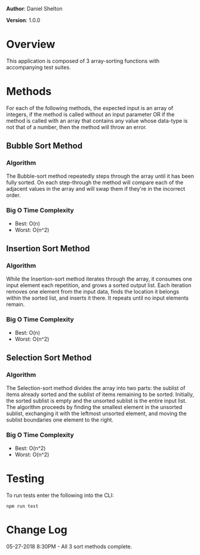 **Author**: Daniel Shelton

**Version**: 1.0.0

# Overview
This application is composed of 3 array-sorting functions with accompanying test suites.

# Methods
For each of the following methods, the expected input is an array of integers, if the method is called without an input parameter OR if the method is called with an array that contains any value whose data-type is not that of a number, then the method will throw an error.

## Bubble Sort Method
### Algorithm
The Bubble-sort method repeatedly steps through the array until it has been fully sorted. On each step-through the method will compare each of the adjacent values in the array and will swap them if they're in the incorrect order.
### Big O Time Complexity
- Best: O(n)
- Worst: O(n^2)

## Insertion Sort Method
### Algorithm
While the Insertion-sort method iterates through the array, it consumes one input element each repetition, and grows a sorted output list. Each iteration removes one element from the input data, finds the location it belongs within the sorted list, and inserts it there. It repeats until no input elements remain.
### Big O Time Complexity
- Best: O(n)
- Worst: O(n^2)

## Selection Sort Method
### Algorithm
The Selection-sort method divides the array into two parts: the sublist of items already sorted and the sublist of items remaining to be sorted. Initially, the sorted sublist is empty and the unsorted sublist is the entire input list. The algorithm proceeds by finding the smallest element in the unsorted sublist, exchanging it with the leftmost unsorted element, and moving the sublist boundaries one element to the right. 
### Big O Time Complexity
- Best: O(n^2)
- Worst: O(n^2)


# Testing
To run tests enter the following into the CLI:

`npm run test`

# Change Log
05-27-2018 8:30PM - All 3 sort methods complete.
